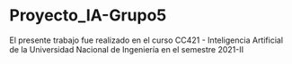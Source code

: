 # Proyecto_IA-Grupo5
El presente trabajo fue realizado en el curso CC421 - Inteligencia Artificial de la Universidad Nacional de Ingeniería  en el semestre 2021-II
